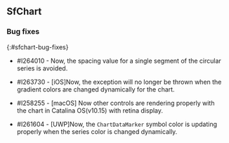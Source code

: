## SfChart

### Bug fixes
{:#sfchart-bug-fixes}

* \#I264010 - Now, the spacing value for a single segment of the circular series is avoided. 

* \#I263730 - [iOS]Now, the exception will no longer be thrown when the gradient colors are changed dynamically for the chart.

* \#I258255 - [macOS] Now other controls are rendering properly with the chart in Catalina OS(v10.15) with retina display.

* \#I261604 - [UWP]Now, the `ChartDataMarker` symbol color is updating properly when the series color is changed dynamically.

